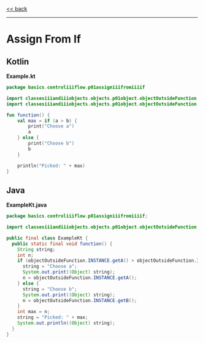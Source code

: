 
[<< back](https://github.com/tomasbjerre/yet-another-kotlin-vs-java-comparison)

-----------------------------

# Assign From If

## Kotlin

**Example.kt**

```kotlin
package basics.controliiiflow.p01assigniiifromiiiif

import classesiiiandiiiobjects.objects.p01object.objectOutsideFunction.a
import classesiiiandiiiobjects.objects.p01object.objectOutsideFunction.b

fun function() {
    val max = if (a > b) {
        print("Choose a")
        a
    } else {
        print("Choose b")
        b
    }

    println("Picked: " + max)
}
```

## Java

**ExampleKt.java**

```java
package basics.controliiiflow.p01assigniiifromiiiif;

import classesiiiandiiiobjects.objects.p01object.objectOutsideFunction;

public final class ExampleKt {
  public static final void function() {
    String string;
    int n;
    if (objectOutsideFunction.INSTANCE.getA() > objectOutsideFunction.INSTANCE.getB()) {
      string = "Choose a";
      System.out.print((Object) string);
      n = objectOutsideFunction.INSTANCE.getA();
    } else {
      string = "Choose b";
      System.out.print((Object) string);
      n = objectOutsideFunction.INSTANCE.getB();
    }
    int max = n;
    string = "Picked: " + max;
    System.out.println((Object) string);
  }
}

```
